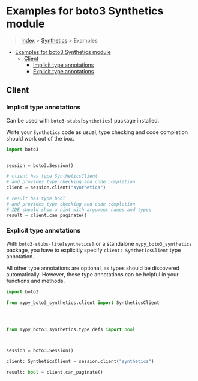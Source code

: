 <a id="examples-for-boto3-synthetics-module"></a>

# Examples for boto3 Synthetics module

> [Index](../README.md) > [Synthetics](./README.md) > Examples

- [Examples for boto3 Synthetics module](#examples-for-boto3-synthetics-module)
  - [Client](#client)
    - [Implicit type annotations](#implicit-type-annotations)
    - [Explicit type annotations](#explicit-type-annotations)

<a id="client"></a>

## Client

<a id="implicit-type-annotations"></a>

### Implicit type annotations

Can be used with `boto3-stubs[synthetics]` package installed.

Write your `Synthetics` code as usual, type checking and code completion should
work out of the box.

```python
import boto3


session = boto3.Session()

# client has type SyntheticsClient
# and provides type checking and code completion
client = session.client("synthetics")

# result has type bool
# and provides type checking and code completion
# IDE should show a hint with argument names and types
result = client.can_paginate()
```

<a id="explicit-type-annotations"></a>

### Explicit type annotations

With `boto3-stubs-lite[synthetics]` or a standalone `mypy_boto3_synthetics`
package, you have to explicitly specify `client: SyntheticsClient` type
annotation.

All other type annotations are optional, as types should be discovered
automatically. However, these type annotations can be helpful in your functions
and methods.

```python
import boto3

from mypy_boto3_synthetics.client import SyntheticsClient




from mypy_boto3_synthetics.type_defs import bool



session = boto3.Session()

client: SyntheticsClient = session.client("synthetics")

result: bool = client.can_paginate()
```
